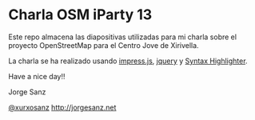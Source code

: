 Charla OSM iParty 13
================================

Este repo almacena las diapositivas utilizadas para mi charla sobre el proyecto
OpenStreetMap para el Centro Jove de Xirivella.

La charla se ha realizado usando [impress.js](https://github.com/bartaz/impress.js/),
[jquery](http://jquery.com) y [Syntax Highlighter](http://alexgorbatchev.com/SyntaxHighlighter/).

Have a nice day!!

Jorge Sanz

[@xurxosanz](http://twitter.com/xurxosanz)
http://jorgesanz.net  
